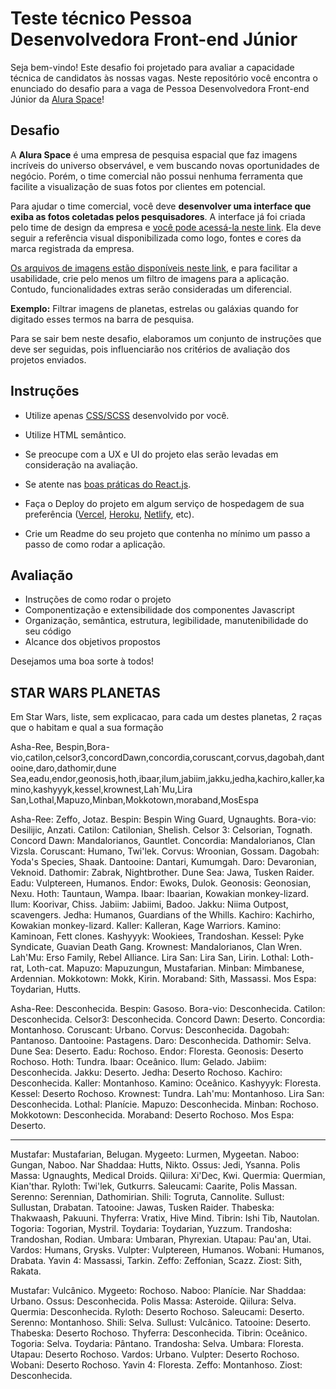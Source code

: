 #  Teste técnico Pessoa Desenvolvedora Front-end Júnior

Seja bem-vindo! Este desafio foi projetado para avaliar a capacidade técnica de candidatos às nossas vagas.  Neste repositório você encontra o enunciado do desafio para a vaga de Pessoa Desenvolvedora Front-end Júnior da [Alura Space](https://www.alura.com.br/)!

##  Desafio

A **Alura Space** é uma empresa de pesquisa espacial que faz imagens incríveis do universo observável, e vem buscando novas oportunidades de negócio. Porém, o time comercial não possui nenhuma ferramenta que facilite a visualização de suas fotos por clientes em potencial.

Para ajudar o time comercial, você deve **desenvolver uma interface que exiba as fotos coletadas pelos pesquisadores**. A interface já foi criada pelo time de design da empresa e [você pode acessá-la neste link](https://www.figma.com/file/Y1W8HJHKqlUdDFeWi8e4cz/Alura-Space-%7C-React%3A-arquivos-est%C3%A1ticos). Ela deve seguir a referência visual disponibilizada como logo, fontes e cores da marca registrada da empresa. 

[Os arquivos de imagens estão disponíveis neste link](https://github.com/NeiltonSeguins/teste-tecnico-alura-space/archive/refs/heads/main.zip), e para facilitar a usabilidade, crie pelo menos um filtro de imagens para a aplicação. Contudo, funcionalidades extras serão consideradas um diferencial.

**Exemplo:** Filtrar imagens de planetas, estrelas ou galáxias quando for digitado esses termos na barra de pesquisa.

Para se sair bem neste desafio, elaboramos um conjunto de instruções que deve ser seguidas, pois influenciarão nos critérios de avaliação dos projetos enviados. 

##  Instruções

- Utilize apenas [CSS/SCSS](https://sass-guidelin.es/) desenvolvido por você.

- Utilize HTML semântico.

- Se preocupe com a UX e UI do projeto elas serão levadas em consideração na avaliação.

- Se atente nas [boas práticas do React.js](https://dev.to/abrahamlawson/react-style-guide-24pp).

- Faça o Deploy do projeto em algum serviço de hospedagem de sua preferência ([Vercel](https://vercel.com/), [Heroku](https://www.heroku.com/), [Netlify](https://www.netlify.com/), etc).

- Crie um Readme do seu projeto que contenha no mínimo um passo a passo de como rodar a aplicação.

## Avaliação

* Instruções de como rodar o projeto
* Componentização e extensibilidade dos componentes Javascript
* Organização, semântica, estrutura, legibilidade, manutenibilidade do seu código
* Alcance dos objetivos propostos


Desejamos uma boa sorte à todos!



## STAR WARS PLANETAS 


Em Star Wars, liste, sem explicacao, para cada um destes planetas, 2 raças que o habitam e qual a sua formação 

Asha-Ree, Bespin,Bora-vio,catilon,celsor3,concordDawn,concordia,coruscant,corvus,dagobah,dantooine,daro,dathomir,dune Sea,eadu,endor,geonosis,hoth,ibaar,ilum,jabiim,jakku,jedha,kachiro,kaller,kamino,kashyyyk,kessel,krownest,Lah´Mu,Lira San,Lothal,Mapuzo,Minban,Mokkotown,moraband,MosEspa

Asha-Ree: Zeffo, Jotaz.
Bespin: Bespin Wing Guard, Ugnaughts.
Bora-vio: Desilijic, Anzati.
Catilon: Catilonian, Shelish.
Celsor 3: Celsorian, Tognath.
Concord Dawn: Mandalorianos, Gauntlet.
Concordia: Mandalorianos, Clan Vizsla.
Coruscant: Humano, Twi'lek.
Corvus: Wroonian, Gossam.
Dagobah: Yoda's Species, Shaak.
Dantooine: Dantari, Kumumgah.
Daro: Devaronian, Veknoid.
Dathomir: Zabrak, Nightbrother.
Dune Sea: Jawa, Tusken Raider.
Eadu: Vulptereen, Humanos.
Endor: Ewoks, Dulok.
Geonosis: Geonosian, Nexu.
Hoth: Tauntaun, Wampa.
Ibaar: Ibaarian, Kowakian monkey-lizard.
Ilum: Koorivar, Chiss.
Jabiim: Jabiimi, Badoo.
Jakku: Niima Outpost, scavengers.
Jedha: Humanos, Guardians of the Whills.
Kachiro: Kachirho, Kowakian monkey-lizard.
Kaller: Kalleran, Kage Warriors.
Kamino: Kaminoan, Fett clones.
Kashyyyk: Wookiees, Trandoshan.
Kessel: Pyke Syndicate, Guavian Death Gang.
Krownest: Mandalorianos, Clan Wren.
Lah'Mu: Erso Family, Rebel Alliance.
Lira San: Lira San, Lirin.
Lothal: Loth-rat, Loth-cat.
Mapuzo: Mapuzungun, Mustafarian.
Minban: Mimbanese, Ardennian.
Mokkotown: Mokk, Kirin.
Moraband: Sith, Massassi.
Mos Espa: Toydarian, Hutts.

Asha-Ree: Desconhecida.
Bespin: Gasoso.
Bora-vio: Desconhecida.
Catilon: Desconhecida.
Celsor3: Desconhecida.
Concord Dawn: Deserto.
Concordia: Montanhoso.
Coruscant: Urbano.
Corvus: Desconhecida.
Dagobah: Pantanoso.
Dantooine: Pastagens.
Daro: Desconhecida.
Dathomir: Selva.
Dune Sea: Deserto.
Eadu: Rochoso.
Endor: Floresta.
Geonosis: Deserto Rochoso.
Hoth: Tundra.
Ibaar: Oceânico.
Ilum: Gelado.
Jabiim: Desconhecida.
Jakku: Deserto.
Jedha: Deserto Rochoso.
Kachiro: Desconhecida.
Kaller: Montanhoso.
Kamino: Oceânico.
Kashyyyk: Floresta.
Kessel: Deserto Rochoso.
Krownest: Tundra.
Lah'mu: Montanhoso.
Lira San: Desconhecida.
Lothal: Planície.
Mapuzo: Desconhecida.
Minban: Rochoso.
Mokkotown: Desconhecida.
Moraband: Deserto Rochoso.
Mos Espa: Deserto.

------

Mustafar: Mustafarian, Belugan.
Mygeeto: Lurmen, Mygeetan.
Naboo: Gungan, Naboo.
Nar Shaddaa: Hutts, Nikto.
Ossus: Jedi, Ysanna.
Polis Massa: Ugnaughts, Medical Droids.
Qiilura: Xi'Dec, Kwi.
Quermia: Quermian, Kian'thar.
Ryloth: Twi'lek, Gutkurrs.
Saleucami: Caarite, Polis Massan.
Serenno: Serennian, Dathomirian.
Shili: Togruta, Cannolite.
Sullust: Sullustan, Drabatan.
Tatooine: Jawas, Tusken Raider.
Thabeska: Thakwaash, Pakuuni.
Thyferra: Vratix, Hive Mind.
Tibrin: Ishi Tib, Nautolan.
Togoria: Togorian, Mystril.
Toydaria: Toydarian, Yuzzum.
Trandosha: Trandoshan, Rodian.
Umbara: Umbaran, Phyrexian.
Utapau: Pau'an, Utai.
Vardos: Humans, Grysks.
Vulpter: Vulptereen, Humanos.
Wobani: Humanos, Drabata.
Yavin 4: Massassi, Tarkin.
Zeffo: Zeffonian, Scazz.
Ziost: Sith, Rakata.

Mustafar: Vulcânico.
Mygeeto: Rochoso.
Naboo: Planície.
Nar Shaddaa: Urbano.
Ossus: Desconhecida.
Polis Massa: Asteroide.
Qiilura: Selva.
Quermia: Desconhecida.
Ryloth: Deserto Rochoso.
Saleucami: Deserto.
Serenno: Montanhoso.
Shili: Selva.
Sullust: Vulcânico.
Tatooine: Deserto.
Thabeska: Deserto Rochoso.
Thyferra: Desconhecida.
Tibrin: Oceânico.
Togoria: Selva.
Toydaria: Pântano.
Trandosha: Selva.
Umbara: Floresta.
Utapau: Deserto Rochoso.
Vardos: Urbano.
Vulpter: Deserto Rochoso.
Wobani: Deserto Rochoso.
Yavin 4: Floresta.
Zeffo: Montanhoso.
Ziost: Desconhecida.